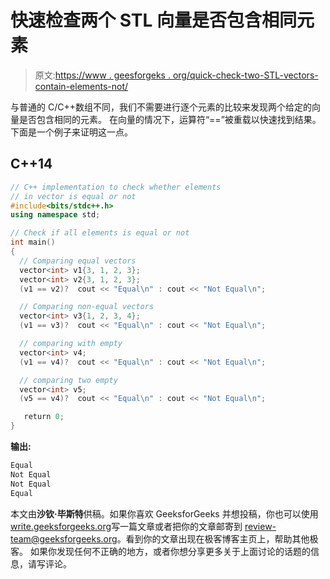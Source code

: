 # 快速检查两个 STL 向量是否包含相同元素

> 原文:[https://www . geesforgeks . org/quick-check-two-STL-vectors-contain-elements-not/](https://www.geeksforgeeks.org/quickly-check-two-stl-vectors-contain-elements-not/)

与普通的 C/C++数组不同，我们不需要进行逐个元素的比较来发现两个给定的向量是否包含相同的元素。
在向量的情况下，运算符“==”被重载以快速找到结果。下面是一个例子来证明这一点。

## C++14

```cpp
// C++ implementation to check whether elements
// in vector is equal or not
#include<bits/stdc++.h>
using namespace std;

// Check if all elements is equal or not
int main()
{
  // Comparing equal vectors
  vector<int> v1{3, 1, 2, 3};
  vector<int> v2{3, 1, 2, 3};
  (v1 == v2)?  cout << "Equal\n" : cout << "Not Equal\n";

  // Comparing non-equal vectors
  vector<int> v3{1, 2, 3, 4};
  (v1 == v3)?  cout << "Equal\n" : cout << "Not Equal\n";

  // comparing with empty
  vector<int> v4;
  (v1 == v4)?  cout << "Equal\n" : cout << "Not Equal\n";

  // comparing two empty
  vector<int> v5;
  (v5 == v4)?  cout << "Equal\n" : cout << "Not Equal\n";

   return 0;
}
```

**输出:**

```cpp
Equal
Not Equal
Not Equal
Equal
```

本文由**沙钦·毕斯特**供稿。如果你喜欢 GeeksforGeeks 并想投稿，你也可以使用[write.geeksforgeeks.org](https://write.geeksforgeeks.org)写一篇文章或者把你的文章邮寄到 review-team@geeksforgeeks.org。看到你的文章出现在极客博客主页上，帮助其他极客。
如果你发现任何不正确的地方，或者你想分享更多关于上面讨论的话题的信息，请写评论。